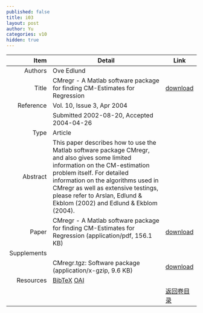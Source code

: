 ```yaml
---
published: false
title: i03
layout: post
author: Yu
categories: v10
hidden: true
---
```


| Item | Detail | Link |
|---:|---|---|
| Authors | Ove Edlund| |
| Title |CMregr - A Matlab software package for finding CM-Estimates for Regression | [download](http://www.jstatsoft.org/v10/i03/paper) |
| Reference |Vol. 10, Issue 3, Apr 2004 | |
| | Submitted 2002-08-20, Accepted 2004-04-26| | 
| Type | Article| |
| Abstract | This paper describes how to use the Matlab software package CMregr, and also gives some limited information on the CM-estimation problem itself. For detailed information on the algorithms used in CMregr as well as extensive testings, please refer to Arslan, Edlund &amp; Ekblom (2002) and Edlund &amp; Ekblom (2004).| |
| Paper | CMregr - A Matlab software package for finding CM-Estimates for Regression  (application/pdf, 156.1 KB)| [download](http://www.jstatsoft.org/v10/i03/paper) |
| Supplements | | |
| |CMregr.tgz: Software package  (application/x-gzip, 9.6 KB)|  [download](http://www.jstatsoft.org/v10/i03/supp/1) |
| Resources | [BibTeX](http://www.jstatsoft.org/v10/i03/bibtex) [OAI](http://www.jstatsoft.org/oai?verb=GetRecord&identifier=oai.jstatsoft/v10/i03&prefix=oai_dc)| |
| |  | [返回卷目录]({{site.baseurl}}/volume/v10.html) |